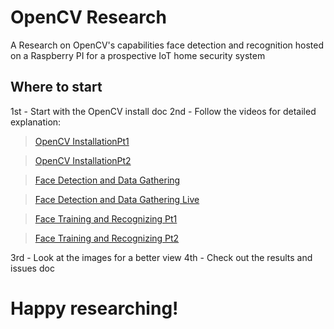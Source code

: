 # OpenCV Research

A Research on OpenCV's capabilities face detection and recognition hosted on a Raspberry PI for a prospective IoT home security system 

## Where to start 
1st - Start with the OpenCV install doc
2nd - Follow the videos for detailed explanation:

> [OpenCV InstallationPt1](https://youtu.be/wTLws48u02g) 

> [OpenCV InstallationPt2](https://youtu.be/RH9ILZDL900)

> [Face Detection and Data Gathering](https://youtu.be/K991xb-ozKA)

> [Face Detection and Data Gathering Live](https://youtu.be/-gHYLn7idVA)

> [Face Training and Recognizing Pt1](https://youtu.be/nqb9dhIR-Kw)

> [Face Training and Recognizing Pt2](https://youtu.be/xkwMPqs5owY)

3rd - Look at the images for a better view
4th - Check out the results and issues doc

# Happy researching!